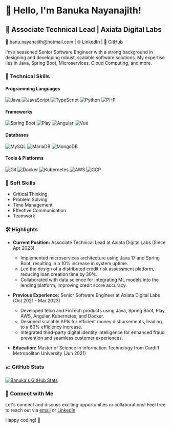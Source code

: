 # 👋 Hello, I'm Banuka Nayanajith!

## 🚀 Associate Technical Lead | Axiata Digital Labs

📧 [banu.nayanajith@hotmail.com](mailto:banu.nayanajith@hotmail.com) | 🌐 [LinkedIn](https://www.linkedin.com/in/banukanayanajith/) | 🐙 [GitHub](https://github.com/banukanayanajith)

I'm a seasoned Senior Software Engineer with a strong background in designing and developing robust, scalable software solutions. My expertise lies in Java, Spring Boot, Microservices, Cloud Computing, and more.

### 🔧 Technical Skills

#### Programming Languages

![Java](https://img.shields.io/badge/Java-Expert-orange)
![JavaScript](https://img.shields.io/badge/JavaScript-Proficient-yellow)
![TypeScript](https://img.shields.io/badge/TypeScript-Proficient-blue)
![Python](https://img.shields.io/badge/Python-Proficient-blue)
![PHP](https://img.shields.io/badge/PHP-Proficient-blue)

#### Frameworks

![Spring Boot](https://img.shields.io/badge/Spring%20Boot-Expert-brightgreen)
![Play](https://img.shields.io/badge/Play-Proficient-lightgrey)
![Angular](https://img.shields.io/badge/Angular-Proficient-red)
![Vue](https://img.shields.io/badge/Vue-Proficient-green)

#### Databases

![MySQL](https://img.shields.io/badge/MySQL-Expert-blue)
![MariaDB](https://img.shields.io/badge/MariaDB-Expert-blue)
![MongoDB](https://img.shields.io/badge/MongoDB-Proficient-green)

#### Tools & Platforms

![Git](https://img.shields.io/badge/Git-Proficient-lightgrey)
![Docker](https://img.shields.io/badge/Docker-Proficient-blue)
![Kubernetes](https://img.shields.io/badge/Kubernetes-Proficient-blue)
![AWS](https://img.shields.io/badge/AWS-Proficient-orange)
![GCP](https://img.shields.io/badge/GCP-Proficient-blue)

### 🧠 Soft Skills

- Critical Thinking
- Problem Solving
- Time Management
- Effective Communication
- Teamwork

### 🛠️ Highlights

- **Current Position:** Associate Technical Lead at Axiata Digital Labs (Since Apr 2023)
  - Implemented microservices architecture using Java 17 and Spring Boot, resulting in a 10% increase in system uptime.
  - Led the design of a distributed credit risk assessment platform, reducing loan creation time by 30%.
  - Collaborated with data science for integrating ML models into the lending platform, improving credit score accuracy.

- **Previous Experience:** Senior Software Engineer at Axiata Digital Labs (Oct 2021 - Mar 2023)
  - Developed telco and FinTech products using Java, Spring Boot, Play, AWS, Angular, Kubernetes, and Docker.
  - Designed scalable APIs for efficient money disbursements, leading to a 60% efficiency increase.
  - Integrated third-party digital identity intelligence for enhanced fraud prevention and seamless customer experiences.

- **Education:** Master of Science in Information Technology from Cardiff Metropolitan University (Jun 2021)

### 📈 GitHub Stats

[![Banuka's GitHub Stats](https://github-readme-stats.vercel.app/api?username=banukanayanajith&count_private=true&show_icons=true&theme=radical)](https://github.com/banukanayanajith)

### 🤝 Connect with Me

Let's connect and discuss exciting opportunities or collaborations! Feel free to reach out via [email](mailto:banu.nayanajith@hotmail.com) or [LinkedIn](https://www.linkedin.com/in/banukanayanajith/).

Happy coding! 🚀
